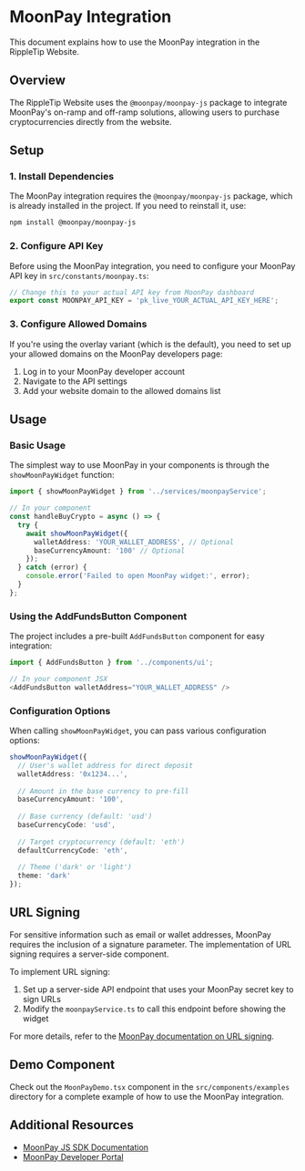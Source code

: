 # MoonPay Integration

This document explains how to use the MoonPay integration in the RippleTip Website.

## Overview

The RippleTip Website uses the `@moonpay/moonpay-js` package to integrate MoonPay's on-ramp and off-ramp solutions, allowing users to purchase cryptocurrencies directly from the website.

## Setup

### 1. Install Dependencies

The MoonPay integration requires the `@moonpay/moonpay-js` package, which is already installed in the project. If you need to reinstall it, use:

```bash
npm install @moonpay/moonpay-js
```

### 2. Configure API Key

Before using the MoonPay integration, you need to configure your MoonPay API key in `src/constants/moonpay.ts`:

```typescript
// Change this to your actual API key from MoonPay dashboard
export const MOONPAY_API_KEY = 'pk_live_YOUR_ACTUAL_API_KEY_HERE';
```

### 3. Configure Allowed Domains

If you're using the overlay variant (which is the default), you need to set up your allowed domains on the MoonPay developers page:

1. Log in to your MoonPay developer account
2. Navigate to the API settings
3. Add your website domain to the allowed domains list

## Usage

### Basic Usage

The simplest way to use MoonPay in your components is through the `showMoonPayWidget` function:

```typescript
import { showMoonPayWidget } from '../services/moonpayService';

// In your component
const handleBuyCrypto = async () => {
  try {
    await showMoonPayWidget({
      walletAddress: 'YOUR_WALLET_ADDRESS', // Optional
      baseCurrencyAmount: '100' // Optional
    });
  } catch (error) {
    console.error('Failed to open MoonPay widget:', error);
  }
};
```

### Using the AddFundsButton Component

The project includes a pre-built `AddFundsButton` component for easy integration:

```typescript
import { AddFundsButton } from '../components/ui';

// In your component JSX
<AddFundsButton walletAddress="YOUR_WALLET_ADDRESS" />
```

### Configuration Options

When calling `showMoonPayWidget`, you can pass various configuration options:

```typescript
showMoonPayWidget({
  // User's wallet address for direct deposit
  walletAddress: '0x1234...',
  
  // Amount in the base currency to pre-fill
  baseCurrencyAmount: '100',
  
  // Base currency (default: 'usd')
  baseCurrencyCode: 'usd',
  
  // Target cryptocurrency (default: 'eth')
  defaultCurrencyCode: 'eth',
  
  // Theme ('dark' or 'light')
  theme: 'dark'
});
```

## URL Signing

For sensitive information such as email or wallet addresses, MoonPay requires the inclusion of a signature parameter. The implementation of URL signing requires a server-side component.

To implement URL signing:

1. Set up a server-side API endpoint that uses your MoonPay secret key to sign URLs
2. Modify the `moonpayService.ts` to call this endpoint before showing the widget

For more details, refer to the [MoonPay documentation on URL signing](https://www.moonpay.com/developers/url-signing).

## Demo Component

Check out the `MoonPayDemo.tsx` component in the `src/components/examples` directory for a complete example of how to use the MoonPay integration.

## Additional Resources

- [MoonPay JS SDK Documentation](https://moonpay.github.io/moonpay-js/)
- [MoonPay Developer Portal](https://www.moonpay.com/developers) 
